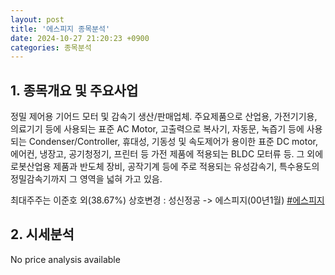 ```yaml
---
layout: post
title: '에스피지 종목분석'
date: 2024-10-27 21:20:23 +0900
categories: 종목분석
---
```


## 1. 종목개요 및 주요사업

정밀 제어용 기어드 모터 및 감속기 생산/판매업체. 주요제품으로 산업용, 가전기기용, 의료기기 등에 사용되는 표준 AC Motor, 고출력으로 복사기, 자동문, 녹즙기 등에 사용되는 Condenser/Controller, 휴대성, 기동성 및 속도제어가 용이한 표준 DC motor, 에어컨, 냉장고, 공기청정기, 프린터 등 가전 제품에 적용되는 BLDC 모터류 등. 그 외에 로봇산업용 제품과 반도체 장비, 공작기계 등에 주로 적용되는 유성감속기, 특수용도의 정밀감속기까지 그 영역을 넓혀 가고 있음.

최대주주는 이준호 외(38.67%) 상호변경 : 성신정공 -> 에스피지(00년1월)
[#에스피지](#)

## 2. 시세분석

No price analysis available
